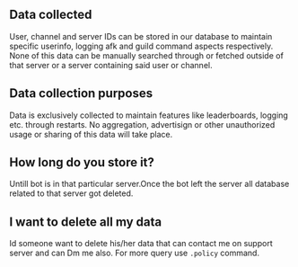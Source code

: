 ## Data collected
User, channel and server IDs can be stored in our database to maintain specific userinfo, logging afk and guild command aspects respectively.  
None of this data can be manually searched through or fetched outside of that server or a server containing said user or channel.

## Data collection purposes
Data is exclusively collected to maintain features like leaderboards, logging etc. through restarts. No aggregation, advertisign or other unauthorized usage or sharing of this data will take place.

## How long do you store it?
Untill bot is in that particular server.Once the bot left the server all database related to that server got deleted.

## I want to delete all my data
Id someone want to delete his/her data that can contact me on support server and can Dm me also. For more query use `.policy` command.
